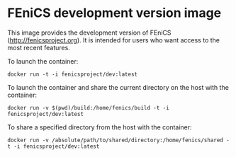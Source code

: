 # FEniCS development version image

This image provides the development version of FEniCS
(<http://fenicsproject.org>). It is intended for users who want access
to the most recent features.

To launch the container:

    docker run -t -i fenicsproject/dev:latest

To launch the container and share the current directory on the host
with the container:

    docker run -v $(pwd)/build:/home/fenics/build -t -i fenicsproject/dev:latest

To share a specified directory from the host with the container:

    docker run -v /absolute/path/to/shared/directory:/home/fenics/shared -t -i fenicsproject/dev:latest

